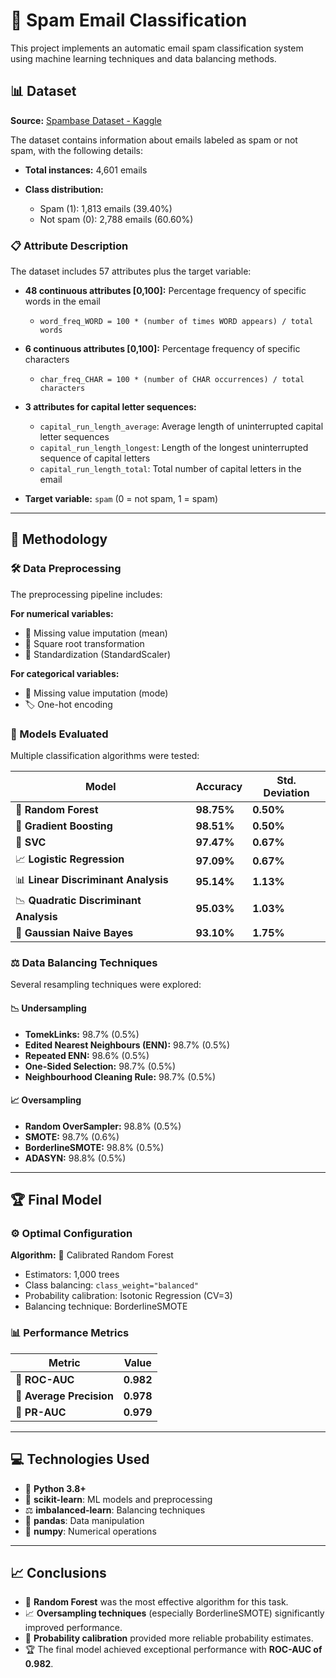 # 📧 Spam Email Classification

This project implements an automatic email spam classification system using machine learning techniques and data balancing methods.

## 📊 Dataset

**Source:** [Spambase Dataset - Kaggle](https://www.kaggle.com/datasets/somesh24/spambase/data)

The dataset contains information about emails labeled as spam or not spam, with the following details:

* **Total instances:** 4,601 emails
* **Class distribution:**

  * Spam (1): 1,813 emails (39.40%)
  * Not spam (0): 2,788 emails (60.60%)

### 📋 Attribute Description

The dataset includes 57 attributes plus the target variable:

* **48 continuous attributes \[0,100]:** Percentage frequency of specific words in the email

  * `word_freq_WORD = 100 * (number of times WORD appears) / total words`

* **6 continuous attributes \[0,100]:** Percentage frequency of specific characters

  * `char_freq_CHAR = 100 * (number of CHAR occurrences) / total characters`

* **3 attributes for capital letter sequences:**

  * `capital_run_length_average`: Average length of uninterrupted capital letter sequences
  * `capital_run_length_longest`: Length of the longest uninterrupted sequence of capital letters
  * `capital_run_length_total`: Total number of capital letters in the email

* **Target variable:** `spam` (0 = not spam, 1 = spam)

---

## 🔧 Methodology

### 🛠️ Data Preprocessing

The preprocessing pipeline includes:

**For numerical variables:**

* 🔢 Missing value imputation (mean)
* 🔲 Square root transformation
* 📏 Standardization (StandardScaler)

**For categorical variables:**

* 🔡 Missing value imputation (mode)
* 🏷️ One-hot encoding

### 🤖 Models Evaluated

Multiple classification algorithms were tested:

| Model                                  | Accuracy   | Std. Deviation |
| -------------------------------------- | ---------- | -------------- |
| 🌳 **Random Forest**                   | **98.75%** | **0.50%**      |
| 🚀 **Gradient Boosting**               | **98.51%** | **0.50%**      |
| 🎯 **SVC**                             | **97.47%** | **0.67%**      |
| 📈 **Logistic Regression**             | **97.09%** | **0.67%**      |
| 📊 **Linear Discriminant Analysis**    | **95.14%** | **1.13%**      |
| 📉 **Quadratic Discriminant Analysis** | **95.03%** | **1.03%**      |
| 🧠 **Gaussian Naive Bayes**            | **93.10%** | **1.75%**      |

### ⚖️ Data Balancing Techniques

Several resampling techniques were explored:

#### 📉 Undersampling

* **TomekLinks:** 98.7% (0.5%)
* **Edited Nearest Neighbours (ENN):** 98.7% (0.5%)
* **Repeated ENN:** 98.6% (0.5%)
* **One-Sided Selection:** 98.7% (0.5%)
* **Neighbourhood Cleaning Rule:** 98.7% (0.5%)

#### 📈 Oversampling

* **Random OverSampler:** 98.8% (0.5%)
* **SMOTE:** 98.7% (0.6%)
* **BorderlineSMOTE:** 98.8% (0.5%)
* **ADASYN:** 98.8% (0.5%)

---

## 🏆 Final Model

### ⚙️ Optimal Configuration

**Algorithm:** 🌳 Calibrated Random Forest

* Estimators: 1,000 trees
* Class balancing: `class_weight="balanced"`
* Probability calibration: Isotonic Regression (CV=3)
* Balancing technique: BorderlineSMOTE

### 📊 Performance Metrics

| Metric                   | Value     |
| ------------------------ | --------- |
| 🎯 **ROC-AUC**           | **0.982** |
| 📐 **Average Precision** | **0.978** |
| 📏 **PR-AUC**            | **0.979** |

---

## 💻 Technologies Used

* 🐍 **Python 3.8+**
* 🤖 **scikit-learn**: ML models and preprocessing
* ⚖️ **imbalanced-learn**: Balancing techniques
* 🐼 **pandas**: Data manipulation
* 🔢 **numpy**: Numerical operations

---

## 📈 Conclusions

* 🌳 **Random Forest** was the most effective algorithm for this task.
* 📈 **Oversampling techniques** (especially BorderlineSMOTE) significantly improved performance.
* 🎯 **Probability calibration** provided more reliable probability estimates.
* 🏆 The final model achieved exceptional performance with **ROC-AUC of 0.982**.

